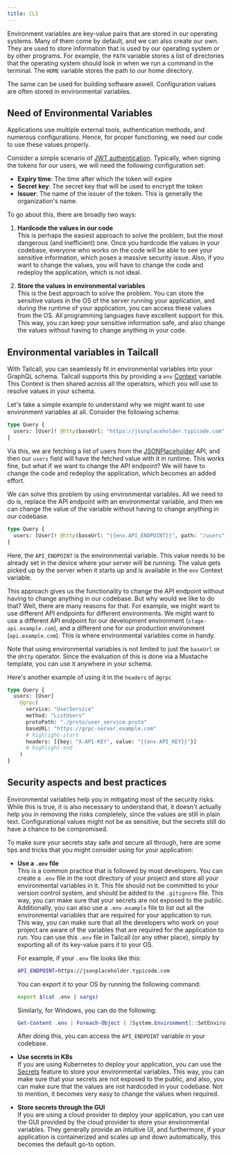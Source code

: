 ```yaml
---
title: CLI
---
```


Environment variables are key-value pairs that are stored in our operating systems. Many of them come by default, and we can also create our own. They are used to store information that is used by our operating system or by other programs. For example, the `PATH` variable stores a list of directories that the operating system should look in when we run a command in the terminal. The `HOME` variable stores the path to our home directory.

The same can be used for building software aswell. Configuration values are often stored in environmental variables.

## Need of Environmental Variables

Applications use multiple external tools, authentication methods, and numerous configurations. Hence, for proper functioning, we need our code to use these values properly.

Consider a simple scenario of [JWT authentication](https://jwt.io/). Typically, when signing the tokens for our users, we will need the following configuration set:

- **Expiry time**: The time after which the token will expire
- **Secret key**: The secret key that will be used to encrypt the token
- **Issuer**: The name of the issuer of the token. This is generally the organization's name.

To go about this, there are broadly two ways:

1. **Hardcode the values in our code** \
   This is perhaps the easiest approach to solve the problem, but the most dangerous (and inefficient) one. Once you hardcode the values in your codebase, everyone who works on the code will be able to see your sensitive information, which poses a massive security issue. Also, if you want to change the values, you will have to change the code and redeploy the application, which is not ideal.

2. **Store the values in environmental variables** \
   This is the best approach to solve the problem. You can store the sensitive values in the OS of the server running your application, and during the runtime of your application, you can access these values from the OS. All programming languages have excellent support for this. This way, you can keep your sensitive information safe, and also change the values without having to change anything in your code.

## Environmental variables in Tailcall

With Tailcall, you can seamlessly fit in environmental variables into your GraphQL schema. Tailcall supports this by providing a `env` [Context](context.md) variable. This Context is then shared across all the operators, which you will use to resolve values in your schema.

Let's take a simple example to understand why we might want to use environment variables at all. Consider the following schema:

```graphql showLineNumbers
type Query {
  users: [User]! @http(baseUrl: "https://jsonplaceholder.typicode.com", path: "/users")
}
```

Via this, we are fetching a list of users from the [JSONPlaceholder](https://jsonplaceholder.typicode.com/) API, and then our `users` field will have the fetched value with it in runtime. This works fine, but what if we want to change the API endpoint? We will have to change the code and redeploy the application, which becomes an added effort.

We can solve this problem by using environmental variables. All we need to do is, replace the API endpoint with an environmental variable, and then we can change the value of the variable without having to change anything in our codebase.

```graphql showLineNumbers
type Query {
  users: [User]! @http(baseUrl: "{{env.API_ENDPOINT}}", path: "/users")
}
```

Here, the `API_ENDPOINT` is the environmental variable. This value needs to be already set in the device where your server will be running. The value gets picked up by the server when it starts up and is available in the `env` Context variable.

This approach gives us the functionality to change the API endpoint without having to change anything in our codebase. But why would we like to do that? Well, there are many reasons for that. For example, we might want to use different API endpoints for different environments. We might want to use a different API endpoint for our development environment (`stage-api.example.com`), and a different one for our production environment (`api.example.com`). This is where environmental variables come in handy.

Note that using environmental variables is not limited to just the `baseUrl` or the `@http` operator. Since the evaluation of this is done via a Mustache template, you can use it anywhere in your schema.

Here's another example of using it in the `headers` of `@grpc`

```graphql showLineNumbers
type Query {
  users: [User]
    @grpc(
      service: "UserService"
      method: "ListUsers"
      protoPath: "./proto/user_service.proto"
      baseURL: "https://grpc-server.example.com"
      # highlight-start
      headers: [{key: "X-API-KEY", value: "{{env.API_KEY}}"}]
      # highlight-end
    )
}
```

## Security aspects and best practices

Environmental variables help you in mitigating most of the security risks. While this is true, it is also necessary to understand that, it doesn't actually help you in removing the risks completely, since the values are still in plain text. Configurational values might not be as sensitive, but the secrets still do have a chance to be compromised.

To make sure your secrets stay safe and secure all through, here are some tips and tricks that you might consider using for your application:

- **Use a `.env` file** \
  This is a common practice that is followed by most developers. You can create a `.env` file in the root directory of your project and store all your environmental variables in it. This file should not be committed to your version control system, and should be added to the `.gitignore` file. This way, you can make sure that your secrets are not exposed to the public. Additionally, you can also use a `.env.example` file to list out all the environmental variables that are required for your application to run. This way, you can make sure that all the developers who work on your project are aware of the variables that are required for the application to run.
  You can use this `.env` file in Tailcall (or any other place), simply by exporting all of its key-value pairs it to your OS.

  For example, if your `.env` file looks like this:

  ```bash
  API_ENDPOINT=https://jsonplaceholder.typicode.com
  ```

  You can export it to your OS by running the following command:

  ```bash
  export $(cat .env | xargs)
  ```

  Similarly, for Windows, you can do the following:

  ```powershell
  Get-Content .env | Foreach-Object { [System.Environment]::SetEnvironmentVariable($_.Split("=")[0], $_.Split("=")[1], "User") }
  ```

  After doing this, you can access the `API_ENDPOINT` variable in your codebase.

- **Use secrets in K8s** \
  If you are using Kubernetes to deploy your application, you can use the [Secrets](https://kubernetes.io/docs/concepts/configuration/secret/) feature to store your environmental variables. This way, you can make sure that your secrets are not exposed to the public, and also, you can make sure that the values are not hardcoded in your codebase. Not to mention, it becomes very easy to change the values when required.

- **Store secrets through the GUI** \
  If you are using a cloud provider to deploy your application, you can use the GUI provided by the cloud provider to store your environmental variables. They generally provide an intuitive UI, and furthermore, if your application is containerized and scales up and down automatically, this becomes the default go-to option.
